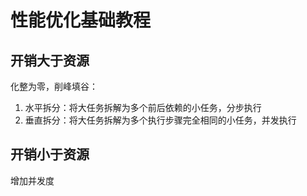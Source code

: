# 性能优化基础教程


## 开销大于资源

化整为零，削峰填谷：
1. 水平拆分：将大任务拆解为多个前后依赖的小任务，分步执行
2. 垂直拆分：将大任务拆解为多个执行步骤完全相同的小任务，并发执行


## 开销小于资源


增加并发度
